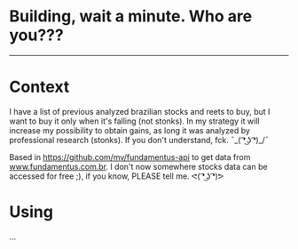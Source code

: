 # Building, wait a minute. Who are you???

-------

# Context

I have a list of previous analyzed brazilian stocks and reets to buy, but I want to buy it only when it's falling (not stonks).
In my strategy it will increase my possibility to obtain gains, as long it was analyzed by professional research (stonks).
If you don't understand, fck. ¯\_( ͡❛ ͜ʖ ͡❛)_/¯

Based in https://github.com/mv/fundamentus-api to get data from www.fundamentus.com.br. I don't now somewhere stocks data can be accessed for free ;), if you know, PLEASE tell me. ᕙ( ͡❛ ͜ʖ ͡❛)ᕗ

# Using
...